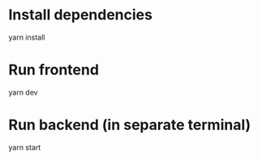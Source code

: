 # Install dependencies
yarn install

# Run frontend
yarn dev

# Run backend (in separate terminal)
yarn start